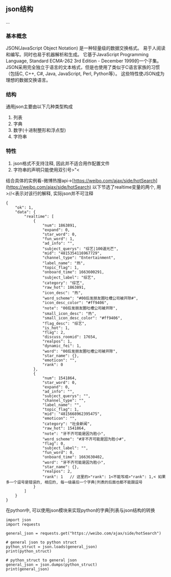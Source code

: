 ## json结构

...

### 基本概念
JSON(JavaScript Object Notation) 是一种轻量级的数据交换格式。 易于人阅读和编写。同时也易于机器解析和生成。 它基于JavaScript Programming Language, Standard ECMA-262 3rd Edition - December 1999的一个子集。 JSON采用完全独立于语言的文本格式，但是也使用了类似于C语言家族的习惯（包括C, C++, C#, Java, JavaScript, Perl, Python等）。 这些特性使JSON成为理想的数据交换语言。

### 结构
通用json主要由以下几种类型构成
1. 列表
2. 字典
3. 数字(十进制整形和浮点型)
4. 字符串

### 特性
1. json格式不支持注释, 因此并不适合用作配置文件
2. 字符串的声明只能使用双引号>"<

结合具体的实例看-微博热搜api->[https://weibo.com/ajax/side/hotSearch](https://weibo.com/ajax/side/hotSearch)
以下节选了realtime变量的两个, 用>//<表示对该行的解释, 实际json并不可注释
```
{
    "ok": 1,
    "data": {
        "realtime": [
            {
                "num": 1863891,
                "expand": 0,
                "star_word": 0,
                "fun_word": 1,
                "ad_info": "",
                "subject_querys": "综艺|100道光芒",
                "mid": "4815354116967729",
                "channel_type": "Entertainment",
                "label_name": "热",
                "topic_flag": 1,
                "onboard_time": 1663600291,
                "subject_label": "综艺",
                "category": "综艺",
                "raw_hot": 1863891,
                "icon_desc": "热",
                "word_scheme": "#00后发朋友圈吐槽公司被开除#",
                "icon_desc_color": "#ff9406",
                "note": "00后发朋友圈吐槽公司被开除",
                "small_icon_desc": "热",
                "small_icon_desc_color": "#ff9406",
                "flag_desc": "综艺",
                "is_hot": 1,
                "flag": 2,
                "discuss_roomid": 17654,
                "realpos": 1,
                "dynamic_fei": 1,
                "word": "00后发朋友圈吐槽公司被开除",
                "star_name": {},
                "emoticon": "",
                "rank": 0
            },
            {
                "num": 1541864,
                "star_word": 0,
                "expand": 0,
                "ad_info": "",
                "subject_querys": "",
                "channel_type": "",
                "label_name": "",
                "topic_flag": 1,
                "mid": "4815668962395475",
                "emoticon": "",
                "category": "社会新闻",
                "raw_hot": 1541864,
                "note": "牙不齐可能是因为脸小",
                "word_scheme": "#牙不齐可能是因为脸小#",
                "flag": 0,
                "subject_label": "",
                "fun_word": 0,
                "onboard_time": 1663630402,
                "word": "牙不齐可能是因为脸小",
                "star_name": {},
                "realpos": 2,
                "rank": 1   // 这里的>"rank": 1<不能写成>"rank": 1,< 如果多一个逗号是错误的, 相应的, 每一级最后一个字典|列表的后面也都不能跟逗号
            }
        ]
    }
}
```

在python中, 可以使用json模块来实现python的字典|列表与json结构的转换
```
import json
import requests

general_json = requests.get("https://weibo.com/ajax/side/hotSearch")

# general json to python struct
python_struct = json.loads(general_json)
print(python_struct)

# python_struct to general json
general_json = json.dumps(python_struct)
print(general_json)
```